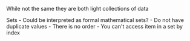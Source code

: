 While not the same they are both light collections of data

Sets - Could be interpreted as formal mathematical sets?
        - Do not have duplicate values
        - There is no order
        - You can't access item in a set by index
